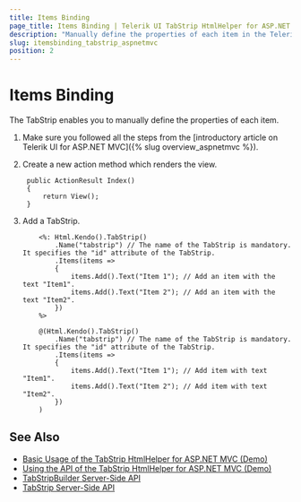 ```yaml
---
title: Items Binding
page_title: Items Binding | Telerik UI TabStrip HtmlHelper for ASP.NET MVC
description: "Manually define the properties of each item in the Telerik UI TabStrip HtmlHelper for ASP.NET MVC by using the items builder."
slug: itemsbinding_tabstrip_aspnetmvc
position: 2
---
```


# Items Binding

The TabStrip enables you to manually define the properties of each item.

1. Make sure you followed all the steps from the [introductory article on Telerik UI for ASP.NET MVC]({% slug overview_aspnetmvc %}).
1. Create a new action method which renders the view.

        public ActionResult Index()
        {
            return View();
        }

1. Add a TabStrip.

    ```ASPX
        <%: Html.Kendo().TabStrip()
            .Name("tabstrip") // The name of the TabStrip is mandatory. It specifies the "id" attribute of the TabStrip.
            .Items(items =>
            {
                items.Add().Text("Item 1"); // Add an item with the text "Item1".
                items.Add().Text("Item 2"); // Add an item with the text "Item2".
            })
        %>
    ```
    ```Razor
        @(Html.Kendo().TabStrip()
            .Name("tabstrip") // The name of the TabStrip is mandatory. It specifies the "id" attribute of the TabStrip.
            .Items(items =>
            {
                items.Add().Text("Item 1"); // Add item with text "Item1".
                items.Add().Text("Item 2"); // Add item with text "Item2".
            })
        )
    ```

## See Also

* [Basic Usage of the TabStrip HtmlHelper for ASP.NET MVC (Demo)](https://demos.telerik.com/aspnet-mvc/tabstrip)
* [Using the API of the TabStrip HtmlHelper for ASP.NET MVC (Demo)](https://demos.telerik.com/aspnet-mvc/tabstrip/api)
* [TabStripBuilder Server-Side API](http://docs.telerik.com/aspnet-mvc/api/Kendo.Mvc.UI.Fluent/TabStripBuilder)
* [TabStrip Server-Side API](/api/tabstrip)
